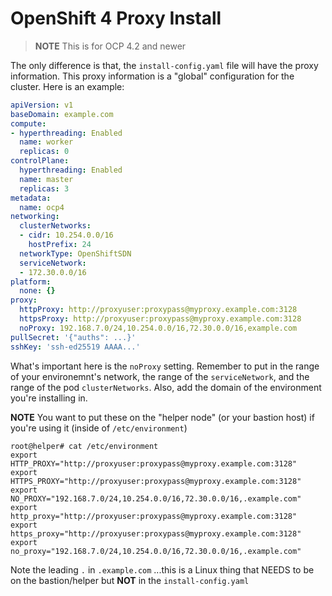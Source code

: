 # OpenShift 4 Proxy Install

> **NOTE** This is for OCP 4.2 and newer

The only difference is that, the `install-config.yaml` file will have the proxy information. This proxy information is a "global" configuration for the cluster. Here is an example:

```yaml
apiVersion: v1
baseDomain: example.com
compute:
- hyperthreading: Enabled
  name: worker
  replicas: 0
controlPlane:
  hyperthreading: Enabled
  name: master
  replicas: 3
metadata:
  name: ocp4
networking:
  clusterNetworks:
  - cidr: 10.254.0.0/16
    hostPrefix: 24
  networkType: OpenShiftSDN
  serviceNetwork:
  - 172.30.0.0/16
platform:
  none: {}
proxy:
  httpProxy: http://proxyuser:proxypass@myproxy.example.com:3128
  httpsProxy: http://proxyuser:proxypass@myproxy.example.com:3128
  noProxy: 192.168.7.0/24,10.254.0.0/16,72.30.0.0/16,example.com
pullSecret: '{"auths": ...}'
sshKey: 'ssh-ed25519 AAAA...'
```

What's important here is the `noProxy` setting. Remember to put in the range of your environemnt's network, the range of the `serviceNetwork`, and the range of the pod `clusterNetworks`. Also, add the domain of the environment you're installing in.

**NOTE** You want to put these on the "helper node" (or your bastion host) if you're using it (inside of `/etc/environment`)

```shell
root@helper# cat /etc/environment
export HTTP_PROXY="http://proxyuser:proxypass@myproxy.example.com:3128"
export HTTPS_PROXY="http://proxyuser:proxypass@myproxy.example.com:3128"
export NO_PROXY="192.168.7.0/24,10.254.0.0/16,72.30.0.0/16,.example.com"
export http_proxy="http://proxyuser:proxypass@myproxy.example.com:3128"
export https_proxy="http://proxyuser:proxypass@myproxy.example.com:3128"
export no_proxy="192.168.7.0/24,10.254.0.0/16,72.30.0.0/16,.example.com"
```
Note the leading `.` in `.example.com` ...this is a Linux thing that NEEDS to be on the bastion/helper but **NOT** in the `install-config.yaml`
